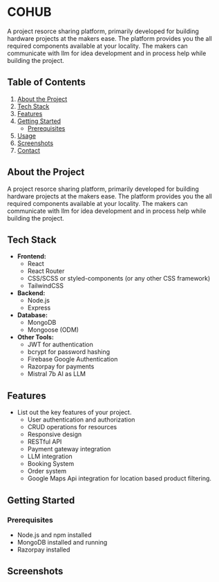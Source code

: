 # COHUB

A project resorce sharing platform, primarily developed for building hardware projects at the makers ease. The platform provides you the all required components available at your locality. The makers can communicate with llm for idea development and in process help while building the project.

## Table of Contents

1. [About the Project](#about-the-project)
2. [Tech Stack](#tech-stack)
3. [Features](#features)
4. [Getting Started](#getting-started)
    - [Prerequisites](#prerequisites)
5. [Usage](#usage)
6. [Screenshots](#screenshots)
7. [Contact](#contact)

## About the Project

A project resorce sharing platform, primarily developed for building hardware projects at the makers ease. The platform provides you the all required components available at your locality. The makers can communicate with llm for idea development and in process help while building the project.

## Tech Stack

- **Frontend:**
  - React
  - React Router
  - CSS/SCSS or styled-components (or any other CSS framework)
  - TailwindCSS
- **Backend:**
  - Node.js
  - Express
- **Database:**
  - MongoDB
  - Mongoose (ODM)
- **Other Tools:**
  - JWT for authentication
  - bcrypt for password hashing
  - Firebase Google Authentication
  - Razorpay for payments
  - Mistral 7b AI as LLM

## Features

- List out the key features of your project.
  - User authentication and authorization
  - CRUD operations for resources
  - Responsive design
  - RESTful API
  - Payment gateway integration
  - LLM integration
  - Booking System
  - Order system
  - Google Maps Api integration for location based product filtering.

## Getting Started

### Prerequisites

- Node.js and npm installed
- MongoDB installed and running
- Razorpay installed
  
## Screenshots
